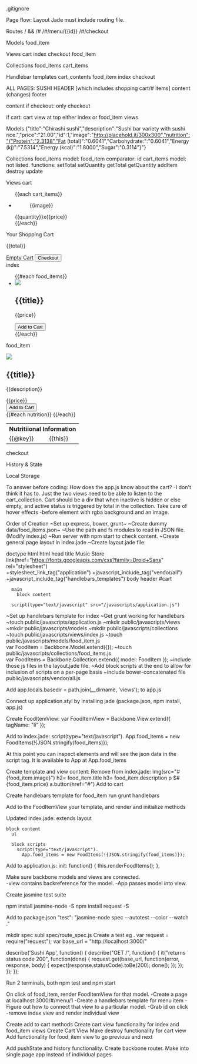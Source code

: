 .gitignore

Page flow:
Layout Jade must include routing file. 

Routes
/ && /#
/#/menu/{{id}}
/#/checkout

Models
food_item

Views
  cart
  index
  checkout
  food_item

Collections
  food_items
  cart_items

Handlebar templates
  cart_contents
  food_item
  index
  checkout


ALL PAGES:
SUSHI HEADER [which includes shopping cart/# items]
  content (changes)
footer

content
  if checkout: only checkout

  if cart: cart view at top
  either index or food_item views

Models
  {"title":"Chirashi sushi","description":"Sushi bar variety with sushi rice.","price":"21.00","id":1,"image":"http://placehold.it/300x300","nutrition":"{"Protein":"2.3138","Fat (total)":"0.6041","Carbohydrate:":"0.6041","Energy (kj)":"7.5314","Energy (kcal)":"1.8000","Sugar":"0.3114"}"}

Collections
  food_items
    model: food_item
    comparator: id
  cart_items
    model: not listed.
    functions:
      setTotal
      setQuantity
      getTotal
      getQuantity
      addItem
      destroy
      update

Views
  cart
    <div id="cart"> 
      <ul>
        {{each cart_items}}
        <li>
          <figure>
            {{image}}
          </figure>
          <figcaption>
            {{quantity}}x{{price}}
          </figcaption>
        </li>
        {{/each}}
      </ul>
      <div id="cart_summary"> <!-- need id? -->
        <p>Your Shopping Cart</p>
        <p>{{total}}</p>
        <a href="#">Empty Cart</a>
        <button type="submit">Checkout</button>
      </div>
    </div>
  index
    <ul>
      {{#each food_items}}
      <li>
        <img src="{{image}}" />
        <h2>{{title}}</h2>
        <p>{{price}}</p>
        <button type="submit">Add to Cart</button>
      </li>
      {{/each}}
    </ul>
  food_item
  <div id="food_item">
    <div class="previous">
    </div>
    <div>
      <img src="{{image}}" />
      <div>
        <h2>{{title}}</h2>
        <p>{{description}}</p>
        <div>
          <div>{{price}}</div>
          <button type="submit">Add to Cart</button>
        </div>
      </div>
      <table>
        <th colspan="2">Nutritiional Information</th>
        {{#each nutrition}}
        <tr>
          <td>{{@key}}</td>
          <td>{{this}}</td>
        </tr>
        {{/each}}
      </table>
    </div>
    <div class="next">
    </div>    
  </div>
  checkout


History & State

Local Storage

To answer before coding:
  How does the app.js know about the cart?
    -I don't think it has to. Just the two views need to be able to listen to the cart_collection. Cart should be a div that when inactive is hidden or else empty, and active status is triggered by total in the collection.
  Take care of hover effects
    -before element with rgba background and an image.



Order of Creation
  ~Set up express, bower, grunt~
  ~Create dummy data/food_items.json~
  ~Use the path and fs modules to read in JSON file. (Modify index.js)
  ~Run server with npm start to check content.
  ~Create general page layout in index.jade
  ~Create layout.jade file:

  doctype html
  html
    head
      title Music Store
      link(href="https://fonts.googleapis.com/css?family=Droid+Sans" rel="stylesheet")    
      +stylesheet_link_tag("application")
      +javascript_include_tag("vendor/all")
      +javascript_include_tag("handlebars_templates")
    body
      header
        #cart

      main
        block content

      script(type="text/javascript" src="/javascripts/application.js")        


  ~Set up handlebars template for index
  ~Get grunt working for handlebars
  ~touch public/javascripts/application.js
  ~mkdir public/javascripts/views
  ~mkdir public/javascripts/models
  ~mkdir public/javascripts/collections
  ~touch public/javascripts/views/index.js
  ~touch public/javascripts/models/food_item.js  
      var FoodItem = Backbone.Model.extend({});
  ~touch public/javascripts/collections/food_items.js  
      var FoodItems = Backbone.Collection.extend({
        model: FoodItem
        });
  ~include those js files in the layout.jade file.
  ~Add block scripts at the end to allow for inclusion of scripts on a per-page basis
  ~include bower-concatenated file public/javascripts/vendor/all.js

  Add app.locals.basedir = path.join(__dirname, 'views'); to app.js

  Connect up application.styl by installing jade (package.json, npm install, app.js)

  Create FoodItemView:
  var FoodItemView = Backbone.View.extend({
    tagName: "li"
  });

  Add to index.jade:
    script(type="text/javascript").
    App.food_items = new FoodItems(!{JSON.stringify(food_items)});


At this point you can inspect elements and will see the json data in the script tag.
It is available to App at App.food_items

Create template and view content:
  Remove from index.jade:
        img(src="#{food_item.image}")
        h2= food_item.title
        h3= food_item.description
        p $#{food_item.price}
        a.button(href="#") Add to cart

  Create handlebars template for food_item
  run grunt handlebars

  Add to the FoodItemView your template, and render and initialize methods

  Updated index.jade:
    extends layout

    block content
      ul

      block scripts
        script(type="text/javascript").
          App.food_items = new FoodItems(!{JSON.stringify(food_items)});

Add to application.js:
  init: function() {
    this.renderFoodItems();
  },


Make sure backbone models and views are connected. \
  -view contains backreference for the model.
  -App passes model into view.

  Create jasmine test suite

  npm install jasmine-node -S
  npm install request -S

  Add to package.json
  "test": "jasmine-node spec --autotest --color --watch ."

  mkdir spec
  subl spec/route_spec.js
  Create a test
  eg .
  var request = require("request");
  var base_url = "http://localhost:3000/"

  describe('Sushi App', function() {
    describe("GET /", function() {
      it("returns status code 200", function(done) {
        request.get(base_url, function(error, response, body) {
          expect(response.statusCode).toBe(200);
          done();
        });
      });   
    });
  });

  Run 2 terminals, both npm test and npm start

  On click of food_item, render FoodItemView for that model.
  -Create a page at localhost:3000/#/menu/1
  -Create a handlebars template for menu item
  -Figure out how to connect that view to a particular model.
  -Grab id on click
  -remove index view and render individual view

  Create add to cart methods
  Create cart view functionality for index and food_item views
  Create Cart View
  Make destroy functionality for cart view
  Add functionality for food_item view to go previous and next

  Add pushState and history functionality. Create backbone router.
  Make into single page app instead of individual pages


